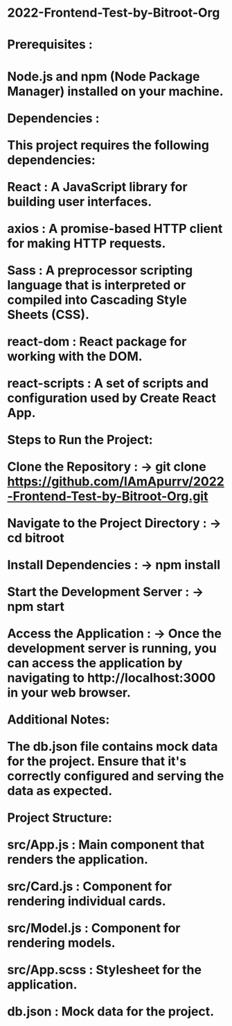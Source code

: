 # 2022-Frontend-Test-by-Bitroot-Org

<h1>Prerequisites :<h1/>

Node.js and npm (Node Package Manager) installed on your machine.


Dependencies :

This project requires the following dependencies:

  React : A JavaScript library for building user interfaces.
  
  axios : A promise-based HTTP client for making HTTP requests.
  
  Sass : A preprocessor scripting language that is interpreted or compiled into Cascading Style Sheets (CSS).
  
  
  react-dom : React package for working with the DOM.
  
  react-scripts : A set of scripts and configuration used by Create React App.


Steps to Run the Project:
  
  Clone the Repository : -> git clone https://github.com/IAmApurrv/2022-Frontend-Test-by-Bitroot-Org.git
  
  Navigate to the Project Directory : -> cd bitroot
  
  Install Dependencies : -> npm install
  
  Start the Development Server : -> npm start
  
  Access the Application : -> Once the development server is running, you can access the application by navigating to http://localhost:3000 in your web browser.


Additional Notes:

The db.json file contains mock data for the project. Ensure that it's correctly configured and serving the data as expected.


Project Structure:

src/App.js : Main component that renders the application.

src/Card.js : Component for rendering individual cards.

src/Model.js : Component for rendering models.

src/App.scss : Stylesheet for the application.

db.json : Mock data for the project.

